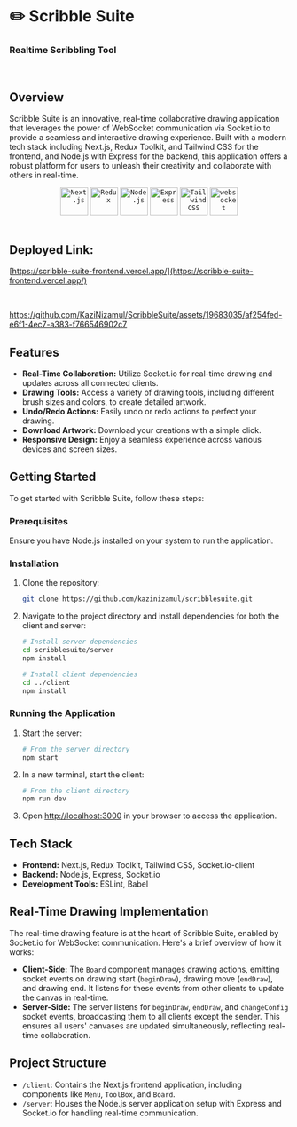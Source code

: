 # ✏️ Scribble Suite
### Realtime Scribbling Tool

<br>

## Overview

Scribble Suite is an innovative, real-time collaborative drawing application that leverages the power of WebSocket communication via Socket.io to provide a seamless and interactive drawing experience. Built with a modern tech stack including Next.js, Redux Toolkit, and Tailwind CSS for the frontend, and Node.js with Express for the backend, this application offers a robust platform for users to unleash their creativity and collaborate with others in real-time.

<div align="center">
	<code><img width="50" src="https://github.com/marwin1991/profile-technology-icons/assets/136815194/5f8c622c-c217-4649-b0a9-7e0ee24bd704" alt="Next.js" title="Next.js"/></code>
	<code><img width="50" src="https://user-images.githubusercontent.com/25181517/187896150-cc1dcb12-d490-445c-8e4d-1275cd2388d6.png" alt="Redux" title="Redux"/></code>
	<code><img width="50" src="https://user-images.githubusercontent.com/25181517/183568594-85e280a7-0d7e-4d1a-9028-c8c2209e073c.png" alt="Node.js" title="Node.js"/></code>
	<code><img width="50" src="https://user-images.githubusercontent.com/25181517/183859966-a3462d8d-1bc7-4880-b353-e2cbed900ed6.png" alt="Express" title="Express"/></code>
	<code><img width="50" src="https://user-images.githubusercontent.com/25181517/202896760-337261ed-ee92-4979-84c4-d4b829c7355d.png" alt="Tailwind CSS" title="Tailwind CSS"/></code>
	<code><img width="50" src="https://user-images.githubusercontent.com/25181517/187070862-03888f18-2e63-4332-95fb-3ba4f2708e59.png" alt="websocket" title="WebSocket (Socket.io)"/></code>
</div>

<br>

## Deployed Link: 
[https://scribble-suite-frontend.vercel.app/](https://scribble-suite-frontend.vercel.app/)

<br>

https://github.com/KaziNizamul/ScribbleSuite/assets/19683035/af254fed-e6f1-4ec7-a383-f766546902c7



## Features

- **Real-Time Collaboration:** Utilize Socket.io for real-time drawing and updates across all connected clients.
- **Drawing Tools:** Access a variety of drawing tools, including different brush sizes and colors, to create detailed artwork.
- **Undo/Redo Actions:** Easily undo or redo actions to perfect your drawing.
- **Download Artwork:** Download your creations with a simple click.
- **Responsive Design:** Enjoy a seamless experience across various devices and screen sizes.

## Getting Started

To get started with Scribble Suite, follow these steps:

### Prerequisites

Ensure you have Node.js installed on your system to run the application.

### Installation

1. Clone the repository:
   ```bash
   git clone https://github.com/kazinizamul/scribblesuite.git
   ```
2. Navigate to the project directory and install dependencies for both the client and server:
   ```bash
   # Install server dependencies
   cd scribblesuite/server
   npm install

   # Install client dependencies
   cd ../client
   npm install
   ```

### Running the Application

1. Start the server:
   ```bash
   # From the server directory
   npm start
   ```
2. In a new terminal, start the client:
   ```bash
   # From the client directory
   npm run dev
   ```
3. Open [http://localhost:3000](http://localhost:3000) in your browser to access the application.

## Tech Stack

- **Frontend:** Next.js, Redux Toolkit, Tailwind CSS, Socket.io-client
- **Backend:** Node.js, Express, Socket.io
- **Development Tools:** ESLint, Babel

## Real-Time Drawing Implementation

The real-time drawing feature is at the heart of Scribble Suite, enabled by Socket.io for WebSocket communication. Here's a brief overview of how it works:

- **Client-Side:** The `Board` component manages drawing actions, emitting socket events on drawing start (`beginDraw`), drawing move (`endDraw`), and drawing end. It listens for these events from other clients to update the canvas in real-time.
- **Server-Side:** The server listens for `beginDraw`, `endDraw`, and `changeConfig` socket events, broadcasting them to all clients except the sender. This ensures all users' canvases are updated simultaneously, reflecting real-time collaboration.

## Project Structure

- `/client`: Contains the Next.js frontend application, including components like `Menu`, `ToolBox`, and `Board`.
- `/server`: Houses the Node.js server application setup with Express and Socket.io for handling real-time communication.
